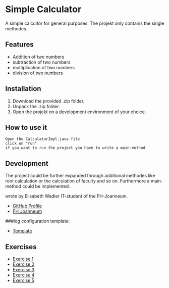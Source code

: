 # Simple Calculator
A simple calcultor for general purposes. The projekt only contains the single methodes.

## Features

- Addition of two numbers
- subtraction of two numbers
- multiplication of two numbers
- division of two numbers

## Installation

1. Download the provided .zip folder.
2. Unpack the .zip folder.
3. Open the projekt on a development environment of your choice. 

## How to use it
```
Open the CalculatorImpl.java file
click on "run"
if you want to run the project you have to write a main-method
```

## Development

The project could be further expanded through additional methodes like root calculation or the calculation of faculty and so on. 
Furthermore a main-method could be implemented.

wrote by Elisabeth Wadler IT-student of the FH-Joanneum.
- [GitHub Profile](https://github.com/elliwadler)
- [FH Joanneum](https://www.fh-joanneum.at/)

###log configuration template:
- [Template](log4j2.xml.template)

## Exercises
- [Exercise 1](exercise1.md) 
- [Exercise 2](exercise2.md)
- [Exercise 3](exercise3.md)
- [Exercise 4](exercise4.md)
- [Exercise 5](exercise5.md)

